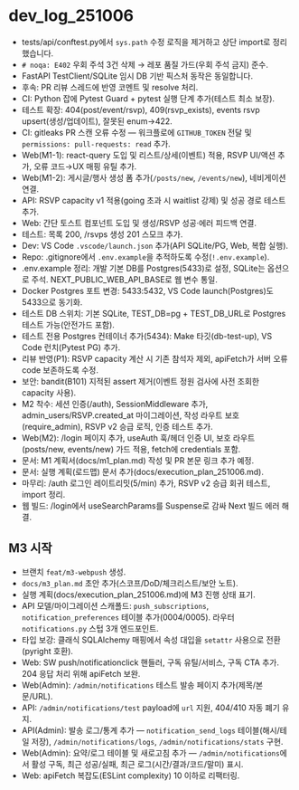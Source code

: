 # dev_log_251006

- tests/api/conftest.py에서 `sys.path` 수정 로직을 제거하고 상단 import로 정리했습니다.
- `# noqa: E402` 우회 주석 3건 삭제 → 레포 품질 가드(우회 주석 금지) 준수.
- FastAPI TestClient/SQLite 임시 DB 기반 픽스처 동작은 동일합니다.
- 후속: PR 리뷰 스레드에 반영 코멘트 및 resolve 처리.
 - CI: Python 잡에 Pytest Guard + pytest 실행 단계 추가(테스트 최소 보장).
- 테스트 확장: 404(post/event/rsvp), 409(rsvp_exists), events rsvp upsert(생성/업데이트), 잘못된 enum→422.
- CI: gitleaks PR 스캔 오류 수정 — 워크플로에 `GITHUB_TOKEN` 전달 및 `permissions: pull-requests: read` 추가.
- Web(M1-1): react-query 도입 및 리스트/상세(이벤트) 적용, RSVP UI/액션 추가, 오류 코드→UX 매핑 유틸 추가.
- Web(M1-2): 게시글/행사 생성 폼 추가(`/posts/new`, `/events/new`), 네비게이션 연결.
- API: RSVP capacity v1 적용(going 초과 시 waitlist 강제) 및 성공 경로 테스트 추가.
 - Web: 간단 토스트 컴포넌트 도입 및 생성/RSVP 성공·에러 피드백 연결.
- 테스트: 목록 200, /rsvps 생성 201 스모크 추가.
- Dev: VS Code `.vscode/launch.json` 추가(API SQLite/PG, Web, 복합 실행).
- Repo: .gitignore에서 `.env.example`을 추적하도록 수정(`!.env.example`).
 - .env.example 정리: 개발 기본 DB를 Postgres(5433)로 설정, SQLite는 옵션으로 주석. NEXT_PUBLIC_WEB_API_BASE로 웹 변수 통일.
- Docker Postgres 포트 변경: 5433:5432, VS Code launch(Postgres)도 5433으로 동기화.
- 테스트 DB 스위치: 기본 SQLite, TEST_DB=pg + TEST_DB_URL로 Postgres 테스트 가능(안전가드 포함).
- 테스트 전용 Postgres 컨테이너 추가(5434): Make 타깃(db-test-up), VS Code 런치(Pytest PG) 추가.
- 리뷰 반영(P1): RSVP capacity 계산 시 기존 참석자 제외, apiFetch가 서버 오류 code 보존하도록 수정.
- 보안: bandit(B101) 지적된 assert 제거(이벤트 정원 검사에 사전 조회한 capacity 사용).
- M2 착수: 세션 인증(/auth), SessionMiddleware 추가, admin_users/RSVP.created_at 마이그레이션, 작성 라우트 보호(require_admin), RSVP v2 승급 로직, 인증 테스트 추가.
- Web(M2): /login 페이지 추가, useAuth 훅/헤더 인증 UI, 보호 라우트(posts/new, events/new) 가드 적용, fetch에 credentials 포함.
- 문서: M1 계획서(docs/m1_plan.md) 작성 및 PR 본문 링크 추가 예정.
- 문서: 실행 계획(로드맵) 문서 추가(docs/execution_plan_251006.md).
- 마무리: /auth 로그인 레이트리밋(5/min) 추가, RSVP v2 승급 회귀 테스트, import 정리.
 - 웹 빌드: /login에서 useSearchParams를 Suspense로 감싸 Next 빌드 에러 해결.

## M3 시작
- 브랜치 `feat/m3-webpush` 생성.
- `docs/m3_plan.md` 초안 추가(스코프/DoD/체크리스트/보안 노트).
- 실행 계획(docs/execution_plan_251006.md)에 M3 진행 상태 표기.
- API 모델/마이그레이션 스캐폴드: `push_subscriptions`, `notification_preferences` 테이블 추가(0004/0005). 라우터 `notifications.py` 스텁 3개 엔드포인트.
 - 타입 보강: 클래식 SQLAlchemy 매핑에서 속성 대입을 `setattr` 사용으로 전환(pyright 호환).
- Web: SW push/notificationclick 핸들러, 구독 유틸/서비스, 구독 CTA 추가. 204 응답 처리 위해 apiFetch 보완.
 - Web(Admin): `/admin/notifications` 테스트 발송 페이지 추가(제목/본문/URL).
 - API: `/admin/notifications/test` payload에 `url` 지원, 404/410 자동 폐기 유지.
- API(Admin): 발송 로그/통계 추가 — `notification_send_logs` 테이블(해시/테일 저장), `/admin/notifications/logs`, `/admin/notifications/stats` 구현.
- Web(Admin): 요약/로그 테이블 및 새로고침 추가 — `/admin/notifications`에서 활성 구독, 최근 성공/실패, 최근 로그(시간/결과/코드/말미) 표시.
 - Web: apiFetch 복잡도(ESLint complexity) 10 이하로 리팩터링.
